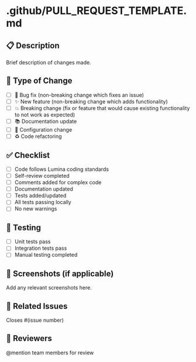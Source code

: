 # .github/PULL_REQUEST_TEMPLATE.md

## 📋 Description
Brief description of changes made.

## 🎯 Type of Change
- [ ] 🐛 Bug fix (non-breaking change which fixes an issue)
- [ ] ✨ New feature (non-breaking change which adds functionality)
- [ ] 💥 Breaking change (fix or feature that would cause existing functionality to not work as expected)
- [ ] 📚 Documentation update
- [ ] 🔧 Configuration change
- [ ] ♻️ Code refactoring

## ✅ Checklist
- [ ] Code follows Lumina coding standards
- [ ] Self-review completed
- [ ] Comments added for complex code
- [ ] Documentation updated
- [ ] Tests added/updated
- [ ] All tests passing locally
- [ ] No new warnings

## 🧪 Testing
- [ ] Unit tests pass
- [ ] Integration tests pass
- [ ] Manual testing completed

## 📸 Screenshots (if applicable)
Add any relevant screenshots here.

## 🔗 Related Issues
Closes #(issue number)

## 👥 Reviewers
@mention team members for review
